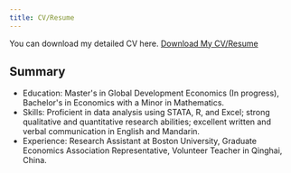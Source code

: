 ```yaml
---
title: CV/Resume
---
```


You can download my detailed CV here.
[Download My CV/Resume](file:///D:/sciDoc/other%20doc/rosa_cv_general.pdf)

Summary
--
- Education: Master's in Global Development Economics (In progress), Bachelor's in Economics with a Minor in Mathematics.
- Skills: Proficient in data analysis using STATA, R, and Excel; strong qualitative and quantitative research abilities; excellent written and verbal communication in English and Mandarin.
- Experience: Research Assistant at Boston University, Graduate Economics Association Representative, Volunteer Teacher in Qinghai, China.
